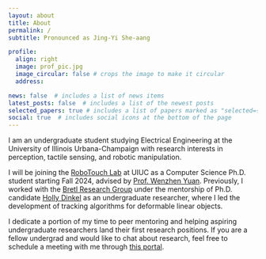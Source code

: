 ```yaml
---
layout: about
title: About
permalink: /
subtitle: Pronounced as Jing-Yi She-aang

profile:
  align: right
  image: prof_pic.jpg
  image_circular: false # crops the image to make it circular
  address:

news: false  # includes a list of news items
latest_posts: false  # includes a list of the newest posts
selected_papers: true # includes a list of papers marked as "selected={true}"
social: true  # includes social icons at the bottom of the page
---
```


<!-- bundle exec jekyll serve --lsi -->

I am an undergraduate student studying Electrical Engineering at the University of Illinois Urbana-Champaign with research interests in perception, tactile sensing, and robotic manipulation. 

I will be joining the [RoboTouch Lab](http://robotouchlab.web.illinois.edu/) at UIUC as a Computer Science Ph.D. student starting Fall 2024, advised by [Prof. Wenzhen Yuan](http://robotouch.ri.cmu.edu/yuanwz/). Previously, I worked with the [Bretl Research Group](http://bretl.csl.illinois.edu/) under the mentorship of Ph.D. candidate [Holly Dinkel](https://hollydinkel.github.io/) as an undergraduate researcher, where I led the development of tracking algorithms for deformable linear objects.

I dedicate a portion of my time to peer mentoring and helping aspiring undergraduate researchers land their first research positions. If you are a fellow undergrad and would like to chat about research, feel free to schedule a meeting with me through [this portal](https://outlook.office365.com/owa/calendar/AmbassadorMeetings@uillinoisedu.onmicrosoft.com/bookings/).

&nbsp;
